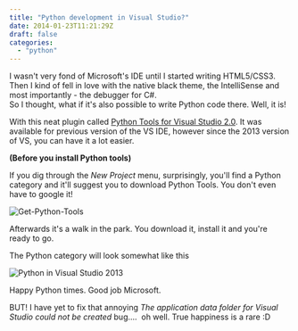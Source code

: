 ```yaml
---
title: "Python development in Visual Studio?"
date: 2014-01-23T11:21:29Z
draft: false
categories:
  - "python"
---
```


<p>I wasn't very fond of Microsoft's IDE until I started writing
HTML5/CSS3. Then I kind of fell in love with the native black theme, the
IntelliSense and most importantly - the debugger for C#.<br />
So I thought, what if it's also possible to write Python code there.
Well, it is!</p>
<p>With this neat plugin called <a href="http://pytools.codeplex.com/">Python Tools for Visual Studio
2.0</a>. It was available for previous
version of the VS IDE, however since the 2013 version of VS, you can
have it a lot easier.</p>
<p><strong>(Before you install Python tools)</strong></p>
<p>If you dig through the <em>New Project</em> menu, surprisingly, you'll find a
Python category and it'll suggest you to download Python Tools. You
don't even have to google it!</p>
<p><img alt="Get-Python-Tools" src="http://i.imgur.com/gzHMmAk.png" /></p>
<p>Afterwards it's a walk in the park. You download it, install it and
you're ready to go.</p>
<p>The Python category will look somewhat like this</p>
<p><img alt="Python in Visual Studio
2013" src="http://www.hanselman.com/blog/content/binary/Windows-Live-Writer/One-of-Microsofts-Best-Kept-Secrets---Py_14ADE/image_3.png" /></p>
<p>Happy Python times. Good job Microsoft.</p>
<p>BUT! I have yet to fix that annoying <em>The application data folder for
Visual Studio could not be created </em>bug....  oh well. True happiness is
a rare :D</p>